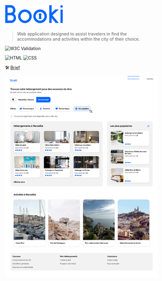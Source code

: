# ![logo](./images/logo/Booki.png)

> Web application designed to assist travelers in find the accommodations and activities within the city of their choice.

![W3C Validation](https://img.shields.io/w3c-validation/default?targetUrl=https://validator.nu)

![HTML](https://img.shields.io/badge/HTML5-E34F26?style=for-the-badge&logo=html5&logoColor=white)
![CSS](https://img.shields.io/badge/CSS3-1572B6?style=for-the-badge&logo=css3&logoColor=white)

🛠️ [Brief](/doc/brief.md)

![logo](./images/Desktop.png)


